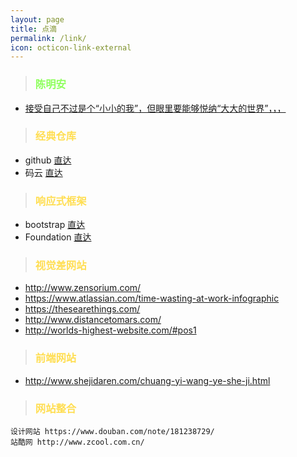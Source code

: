 ```yaml
---
layout: page
title: 点滴
permalink: /link/
icon: octicon-link-external
---
```


>###  <span style="color:#8EFF5D">陈明安</span>

* [接受自己不过是个“小小的我”，但眼里要能够悦纳“大大的世界”，，，]( "送给你们")


>### <span style="color:#FFDE52">经典仓库</span>
* github [直达](https://github.com/ "时下最经典的开源仓库")
* 码云 [直达](http://git.oschina.net/oschina/git-osc/issues "中国版git")

>### <span style="color:#FFDE52">响应式框架</span>
* bootstrap [直达](http://www.bootcss.com/ "其它不说，中文网哟，你懂得")
* Foundation [直达](http://www.foundcss.com/ "Foundation 是一个易用、强大而且灵活的响应式前端框架")

>### <span style="color:#FFDE52">视觉差网站</span>
* http://www.zensorium.com/
* https://www.atlassian.com/time-wasting-at-work-infographic
* https://thesearethings.com/
* http://www.distancetomars.com/
* http://worlds-highest-website.com/#pos1

>### <span style="color:#FFDE52">前端网站</span>
* http://www.shejidaren.com/chuang-yi-wang-ye-she-ji.html

>### <span style="color:#FFDE52">网站整合</span>
    设计网站 https://www.douban.com/note/181238729/
    站酷网 http://www.zcool.com.cn/
